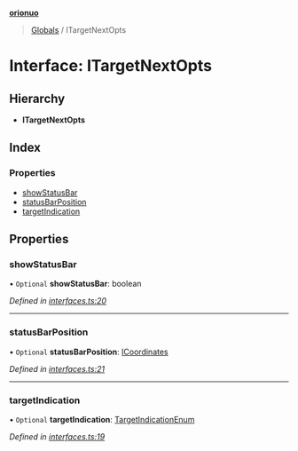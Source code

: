 **[orionuo](../README.md)**

> [Globals](../globals.md) / ITargetNextOpts

# Interface: ITargetNextOpts

## Hierarchy

* **ITargetNextOpts**

## Index

### Properties

* [showStatusBar](itargetnextopts.md#showstatusbar)
* [statusBarPosition](itargetnextopts.md#statusbarposition)
* [targetIndication](itargetnextopts.md#targetindication)

## Properties

### showStatusBar

• `Optional` **showStatusBar**: boolean

*Defined in [interfaces.ts:20](https://github.com/msviha/orionuo/blob/94d05d0/src/interfaces.ts#L20)*

___

### statusBarPosition

• `Optional` **statusBarPosition**: [ICoordinates](icoordinates.md)

*Defined in [interfaces.ts:21](https://github.com/msviha/orionuo/blob/94d05d0/src/interfaces.ts#L21)*

___

### targetIndication

• `Optional` **targetIndication**: [TargetIndicationEnum](../enums/targetindicationenum.md)

*Defined in [interfaces.ts:19](https://github.com/msviha/orionuo/blob/94d05d0/src/interfaces.ts#L19)*
